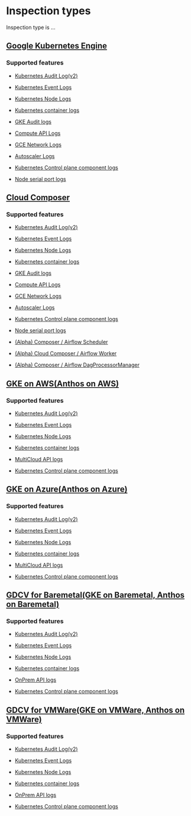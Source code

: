 <!-- BEGIN GENERATED PART: inspection-type-header -->
# Inspection types

Inspection type is ...

<!-- END GENERATED PART: inspection-type-header -->

<!-- BEGIN GENERATED PART: inspection-type-element-header-gcp-gke -->
## [Google Kubernetes Engine](#gcp-gke)

### Supported features

<!-- END GENERATED PART: inspection-type-element-header-gcp-gke -->
<!-- BEGIN GENERATED PART: inspection-type-element-header-gcp-gke-k8s_audit -->
* [Kubernetes Audit Log(v2)](./features.md#k8s_audit)
<!-- END GENERATED PART: inspection-type-element-header-gcp-gke-k8s_audit -->
<!-- BEGIN GENERATED PART: inspection-type-element-header-gcp-gke-k8s_event -->
* [Kubernetes Event Logs](./features.md#k8s_event)
<!-- END GENERATED PART: inspection-type-element-header-gcp-gke-k8s_event -->
<!-- BEGIN GENERATED PART: inspection-type-element-header-gcp-gke-k8s_node -->
* [Kubernetes Node Logs](./features.md#k8s_node)
<!-- END GENERATED PART: inspection-type-element-header-gcp-gke-k8s_node -->
<!-- BEGIN GENERATED PART: inspection-type-element-header-gcp-gke-k8s_container -->
* [Kubernetes container logs](./features.md#k8s_container)
<!-- END GENERATED PART: inspection-type-element-header-gcp-gke-k8s_container -->
<!-- BEGIN GENERATED PART: inspection-type-element-header-gcp-gke-gke_audit -->
* [GKE Audit logs](./features.md#gke_audit)
<!-- END GENERATED PART: inspection-type-element-header-gcp-gke-gke_audit -->
<!-- BEGIN GENERATED PART: inspection-type-element-header-gcp-gke-compute_api -->
* [Compute API Logs](./features.md#compute_api)
<!-- END GENERATED PART: inspection-type-element-header-gcp-gke-compute_api -->
<!-- BEGIN GENERATED PART: inspection-type-element-header-gcp-gke-gce_network -->
* [GCE Network Logs](./features.md#gce_network)
<!-- END GENERATED PART: inspection-type-element-header-gcp-gke-gce_network -->
<!-- BEGIN GENERATED PART: inspection-type-element-header-gcp-gke-autoscaler -->
* [Autoscaler Logs](./features.md#autoscaler)
<!-- END GENERATED PART: inspection-type-element-header-gcp-gke-autoscaler -->
<!-- BEGIN GENERATED PART: inspection-type-element-header-gcp-gke-k8s_control_plane_component -->
* [Kubernetes Control plane component logs](./features.md#k8s_control_plane_component)
<!-- END GENERATED PART: inspection-type-element-header-gcp-gke-k8s_control_plane_component -->
<!-- BEGIN GENERATED PART: inspection-type-element-header-gcp-gke-serialport -->
* [Node serial port logs](./features.md#serialport)
<!-- END GENERATED PART: inspection-type-element-header-gcp-gke-serialport -->
<!-- BEGIN GENERATED PART: inspection-type-element-header-gcp-composer -->
## [Cloud Composer](#gcp-composer)

### Supported features

<!-- END GENERATED PART: inspection-type-element-header-gcp-composer -->
<!-- BEGIN GENERATED PART: inspection-type-element-header-gcp-composer-k8s_audit -->
* [Kubernetes Audit Log(v2)](./features.md#k8s_audit)
<!-- END GENERATED PART: inspection-type-element-header-gcp-composer-k8s_audit -->
<!-- BEGIN GENERATED PART: inspection-type-element-header-gcp-composer-k8s_event -->
* [Kubernetes Event Logs](./features.md#k8s_event)
<!-- END GENERATED PART: inspection-type-element-header-gcp-composer-k8s_event -->
<!-- BEGIN GENERATED PART: inspection-type-element-header-gcp-composer-k8s_node -->
* [Kubernetes Node Logs](./features.md#k8s_node)
<!-- END GENERATED PART: inspection-type-element-header-gcp-composer-k8s_node -->
<!-- BEGIN GENERATED PART: inspection-type-element-header-gcp-composer-k8s_container -->
* [Kubernetes container logs](./features.md#k8s_container)
<!-- END GENERATED PART: inspection-type-element-header-gcp-composer-k8s_container -->
<!-- BEGIN GENERATED PART: inspection-type-element-header-gcp-composer-gke_audit -->
* [GKE Audit logs](./features.md#gke_audit)
<!-- END GENERATED PART: inspection-type-element-header-gcp-composer-gke_audit -->
<!-- BEGIN GENERATED PART: inspection-type-element-header-gcp-composer-compute_api -->
* [Compute API Logs](./features.md#compute_api)
<!-- END GENERATED PART: inspection-type-element-header-gcp-composer-compute_api -->
<!-- BEGIN GENERATED PART: inspection-type-element-header-gcp-composer-gce_network -->
* [GCE Network Logs](./features.md#gce_network)
<!-- END GENERATED PART: inspection-type-element-header-gcp-composer-gce_network -->
<!-- BEGIN GENERATED PART: inspection-type-element-header-gcp-composer-autoscaler -->
* [Autoscaler Logs](./features.md#autoscaler)
<!-- END GENERATED PART: inspection-type-element-header-gcp-composer-autoscaler -->
<!-- BEGIN GENERATED PART: inspection-type-element-header-gcp-composer-k8s_control_plane_component -->
* [Kubernetes Control plane component logs](./features.md#k8s_control_plane_component)
<!-- END GENERATED PART: inspection-type-element-header-gcp-composer-k8s_control_plane_component -->
<!-- BEGIN GENERATED PART: inspection-type-element-header-gcp-composer-serialport -->
* [Node serial port logs](./features.md#serialport)
<!-- END GENERATED PART: inspection-type-element-header-gcp-composer-serialport -->
<!-- BEGIN GENERATED PART: inspection-type-element-header-gcp-composer-airflow_schedule -->
* [(Alpha) Composer / Airflow Scheduler](./features.md#airflow_schedule)
<!-- END GENERATED PART: inspection-type-element-header-gcp-composer-airflow_schedule -->
<!-- BEGIN GENERATED PART: inspection-type-element-header-gcp-composer-airflow_worker -->
* [(Alpha) Cloud Composer / Airflow Worker](./features.md#airflow_worker)
<!-- END GENERATED PART: inspection-type-element-header-gcp-composer-airflow_worker -->
<!-- BEGIN GENERATED PART: inspection-type-element-header-gcp-composer-airflow_dag_processor -->
* [(Alpha) Composer / Airflow DagProcessorManager](./features.md#airflow_dag_processor)
<!-- END GENERATED PART: inspection-type-element-header-gcp-composer-airflow_dag_processor -->
<!-- BEGIN GENERATED PART: inspection-type-element-header-gcp-gke-on-aws -->
## [GKE on AWS(Anthos on AWS)](#gcp-gke-on-aws)

### Supported features

<!-- END GENERATED PART: inspection-type-element-header-gcp-gke-on-aws -->
<!-- BEGIN GENERATED PART: inspection-type-element-header-gcp-gke-on-aws-k8s_audit -->
* [Kubernetes Audit Log(v2)](./features.md#k8s_audit)
<!-- END GENERATED PART: inspection-type-element-header-gcp-gke-on-aws-k8s_audit -->
<!-- BEGIN GENERATED PART: inspection-type-element-header-gcp-gke-on-aws-k8s_event -->
* [Kubernetes Event Logs](./features.md#k8s_event)
<!-- END GENERATED PART: inspection-type-element-header-gcp-gke-on-aws-k8s_event -->
<!-- BEGIN GENERATED PART: inspection-type-element-header-gcp-gke-on-aws-k8s_node -->
* [Kubernetes Node Logs](./features.md#k8s_node)
<!-- END GENERATED PART: inspection-type-element-header-gcp-gke-on-aws-k8s_node -->
<!-- BEGIN GENERATED PART: inspection-type-element-header-gcp-gke-on-aws-k8s_container -->
* [Kubernetes container logs](./features.md#k8s_container)
<!-- END GENERATED PART: inspection-type-element-header-gcp-gke-on-aws-k8s_container -->
<!-- BEGIN GENERATED PART: inspection-type-element-header-gcp-gke-on-aws-multicloud_api -->
* [MultiCloud API logs](./features.md#multicloud_api)
<!-- END GENERATED PART: inspection-type-element-header-gcp-gke-on-aws-multicloud_api -->
<!-- BEGIN GENERATED PART: inspection-type-element-header-gcp-gke-on-aws-k8s_control_plane_component -->
* [Kubernetes Control plane component logs](./features.md#k8s_control_plane_component)
<!-- END GENERATED PART: inspection-type-element-header-gcp-gke-on-aws-k8s_control_plane_component -->
<!-- BEGIN GENERATED PART: inspection-type-element-header-gcp-gke-on-azure -->
## [GKE on Azure(Anthos on Azure)](#gcp-gke-on-azure)

### Supported features

<!-- END GENERATED PART: inspection-type-element-header-gcp-gke-on-azure -->
<!-- BEGIN GENERATED PART: inspection-type-element-header-gcp-gke-on-azure-k8s_audit -->
* [Kubernetes Audit Log(v2)](./features.md#k8s_audit)
<!-- END GENERATED PART: inspection-type-element-header-gcp-gke-on-azure-k8s_audit -->
<!-- BEGIN GENERATED PART: inspection-type-element-header-gcp-gke-on-azure-k8s_event -->
* [Kubernetes Event Logs](./features.md#k8s_event)
<!-- END GENERATED PART: inspection-type-element-header-gcp-gke-on-azure-k8s_event -->
<!-- BEGIN GENERATED PART: inspection-type-element-header-gcp-gke-on-azure-k8s_node -->
* [Kubernetes Node Logs](./features.md#k8s_node)
<!-- END GENERATED PART: inspection-type-element-header-gcp-gke-on-azure-k8s_node -->
<!-- BEGIN GENERATED PART: inspection-type-element-header-gcp-gke-on-azure-k8s_container -->
* [Kubernetes container logs](./features.md#k8s_container)
<!-- END GENERATED PART: inspection-type-element-header-gcp-gke-on-azure-k8s_container -->
<!-- BEGIN GENERATED PART: inspection-type-element-header-gcp-gke-on-azure-multicloud_api -->
* [MultiCloud API logs](./features.md#multicloud_api)
<!-- END GENERATED PART: inspection-type-element-header-gcp-gke-on-azure-multicloud_api -->
<!-- BEGIN GENERATED PART: inspection-type-element-header-gcp-gke-on-azure-k8s_control_plane_component -->
* [Kubernetes Control plane component logs](./features.md#k8s_control_plane_component)
<!-- END GENERATED PART: inspection-type-element-header-gcp-gke-on-azure-k8s_control_plane_component -->
<!-- BEGIN GENERATED PART: inspection-type-element-header-gcp-gdcv-for-baremetal -->
## [GDCV for Baremetal(GKE on Baremetal, Anthos on Baremetal)](#gcp-gdcv-for-baremetal)

### Supported features

<!-- END GENERATED PART: inspection-type-element-header-gcp-gdcv-for-baremetal -->
<!-- BEGIN GENERATED PART: inspection-type-element-header-gcp-gdcv-for-baremetal-k8s_audit -->
* [Kubernetes Audit Log(v2)](./features.md#k8s_audit)
<!-- END GENERATED PART: inspection-type-element-header-gcp-gdcv-for-baremetal-k8s_audit -->
<!-- BEGIN GENERATED PART: inspection-type-element-header-gcp-gdcv-for-baremetal-k8s_event -->
* [Kubernetes Event Logs](./features.md#k8s_event)
<!-- END GENERATED PART: inspection-type-element-header-gcp-gdcv-for-baremetal-k8s_event -->
<!-- BEGIN GENERATED PART: inspection-type-element-header-gcp-gdcv-for-baremetal-k8s_node -->
* [Kubernetes Node Logs](./features.md#k8s_node)
<!-- END GENERATED PART: inspection-type-element-header-gcp-gdcv-for-baremetal-k8s_node -->
<!-- BEGIN GENERATED PART: inspection-type-element-header-gcp-gdcv-for-baremetal-k8s_container -->
* [Kubernetes container logs](./features.md#k8s_container)
<!-- END GENERATED PART: inspection-type-element-header-gcp-gdcv-for-baremetal-k8s_container -->
<!-- BEGIN GENERATED PART: inspection-type-element-header-gcp-gdcv-for-baremetal-onprem_api -->
* [OnPrem API logs](./features.md#onprem_api)
<!-- END GENERATED PART: inspection-type-element-header-gcp-gdcv-for-baremetal-onprem_api -->
<!-- BEGIN GENERATED PART: inspection-type-element-header-gcp-gdcv-for-baremetal-k8s_control_plane_component -->
* [Kubernetes Control plane component logs](./features.md#k8s_control_plane_component)
<!-- END GENERATED PART: inspection-type-element-header-gcp-gdcv-for-baremetal-k8s_control_plane_component -->
<!-- BEGIN GENERATED PART: inspection-type-element-header-gcp-gdcv-for-vmware -->
## [GDCV for VMWare(GKE on VMWare, Anthos on VMWare)](#gcp-gdcv-for-vmware)

### Supported features

<!-- END GENERATED PART: inspection-type-element-header-gcp-gdcv-for-vmware -->
<!-- BEGIN GENERATED PART: inspection-type-element-header-gcp-gdcv-for-vmware-k8s_audit -->
* [Kubernetes Audit Log(v2)](./features.md#k8s_audit)
<!-- END GENERATED PART: inspection-type-element-header-gcp-gdcv-for-vmware-k8s_audit -->
<!-- BEGIN GENERATED PART: inspection-type-element-header-gcp-gdcv-for-vmware-k8s_event -->
* [Kubernetes Event Logs](./features.md#k8s_event)
<!-- END GENERATED PART: inspection-type-element-header-gcp-gdcv-for-vmware-k8s_event -->
<!-- BEGIN GENERATED PART: inspection-type-element-header-gcp-gdcv-for-vmware-k8s_node -->
* [Kubernetes Node Logs](./features.md#k8s_node)
<!-- END GENERATED PART: inspection-type-element-header-gcp-gdcv-for-vmware-k8s_node -->
<!-- BEGIN GENERATED PART: inspection-type-element-header-gcp-gdcv-for-vmware-k8s_container -->
* [Kubernetes container logs](./features.md#k8s_container)
<!-- END GENERATED PART: inspection-type-element-header-gcp-gdcv-for-vmware-k8s_container -->
<!-- BEGIN GENERATED PART: inspection-type-element-header-gcp-gdcv-for-vmware-onprem_api -->
* [OnPrem API logs](./features.md#onprem_api)
<!-- END GENERATED PART: inspection-type-element-header-gcp-gdcv-for-vmware-onprem_api -->
<!-- BEGIN GENERATED PART: inspection-type-element-header-gcp-gdcv-for-vmware-k8s_control_plane_component -->
* [Kubernetes Control plane component logs](./features.md#k8s_control_plane_component)
<!-- END GENERATED PART: inspection-type-element-header-gcp-gdcv-for-vmware-k8s_control_plane_component -->
